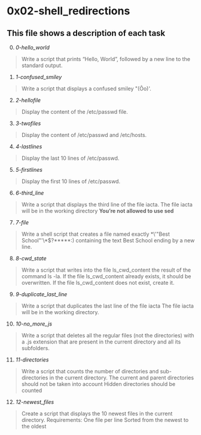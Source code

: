 # **0x02-shell_redirections**

## **This file shows a description of each task**

0. *0-hello_world*
> Write a script that prints “Hello, World”, followed by a new line to the standard output.

1. *1-confused_smiley*
> Write a script that displays a confused smiley "(Ôo)'.

2. *2-hellofile*
> Display the content of the /etc/passwd file.

3. *3-twofiles*
> Display the content of /etc/passwd and /etc/hosts.

4. *4-lastlines*
> Display the last 10 lines of /etc/passwd.

5. *5-firstlines*
> Display the first 10 lines of /etc/passwd.

6. *6-third_line*
> Write a script that displays the third line of the file iacta.
 > The file iacta will be in the working directory
  > **You’re not allowed to use sed**

7. *7-file*
> Write a shell script that creates a file named exactly \*\\'"Best School"\'\\*$\?\*\*\*\*\*:) containing the text Best School ending by a new line.

8. *8-cwd_state*
> Write a script that writes into the file ls_cwd_content the result of the command ls -la. If the file ls_cwd_content already exists, it should be overwritten. If the file ls_cwd_content does not exist, create it.

9. *9-duplicate_last_line*
> Write a script that duplicates the last line of the file iacta
 > The file iacta will be in the working directory.

10. *10-no_more_js*
> Write a script that deletes all the regular files (not the directories) with a .js extension that are present in the current directory and all its subfolders.

11. *11-directories*
> Write a script that counts the number of directories and sub-directories in the current directory.
 > The current and parent directories should not be taken into account
  > Hidden directories should be counted

12. *12-newest_files*
> Create a script that displays the 10 newest files in the current directory.
 > Requirements:
   > One file per line
   > Sorted from the newest to the oldest
